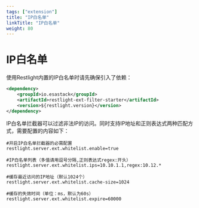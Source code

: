 ```yaml
---
tags: ["extension"]
title: "IP白名单"
linkTitle: "IP白名单"
weight: 80
---
```


# IP白名单

使用Restlight内置的IP白名单时请先确保引入了依赖：

```xml
<dependency>
	<groupId>io.esastack</groupId>
	<artifactId>restlight-ext-filter-starter</artifactId>
	<version>${restlight.version}</version>
</dependency>
```

IP白名单拦截器可以过滤非法IP的访问。同时支持IP地址和正则表达式两种匹配方式，需要配置的内容如下：

```properties
#开启IP白名单拦截器的必需配置
restlight.server.ext.whitelist.enable=true

#IP白名单列表（多值请用逗号分隔,正则表达式regex:开头）
restlight.server.ext.whitelist.ips=10.10.1.1,regex:10.12.*

#缓存最近访问的IP地址（默认1024个）
restlight.server.ext.whitelist.cache-size=1024

#缓存的失效时间（单位：ms，默认为60s）
restlight.server.ext.whitelist.expire=60000
```
